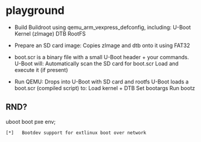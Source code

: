 # playground

* Build Buildroot using qemu_arm_vexpress_defconfig, including:
        U-Boot
        Kernel (zImage)
        DTB
        RootFS

* Prepare an SD card image:
        Copies zImage and dtb onto it using FAT32

* boot.scr is a binary file with a small U-Boot header + your commands. U-Boot will:
	Automatically scan the SD card for boot.scr
	Load and execute it (if present)


* Run QEMU:
        Drops into U-Boot with SD card and rootfs
        U-Boot loads a boot.scr (compiled script) to:
            Load kernel + DTB
            Set bootargs
            Run bootz


## RND?

uboot boot pxe env;
```
[*]   Bootdev support for extlinux boot over network 
```